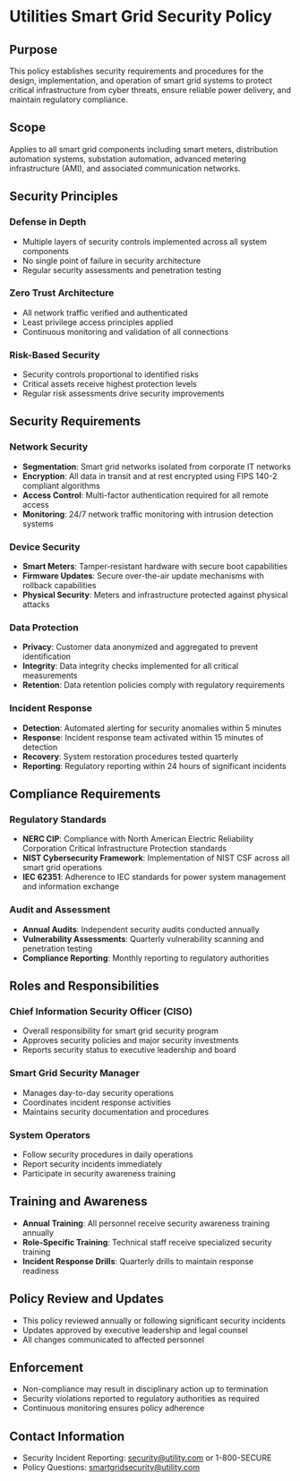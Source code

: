 # Utilities Smart Grid Security Policy

## Purpose
This policy establishes security requirements and procedures for the design, implementation, and operation of smart grid systems to protect critical infrastructure from cyber threats, ensure reliable power delivery, and maintain regulatory compliance.

## Scope
Applies to all smart grid components including smart meters, distribution automation systems, substation automation, advanced metering infrastructure (AMI), and associated communication networks.

## Security Principles

### Defense in Depth
- Multiple layers of security controls implemented across all system components
- No single point of failure in security architecture
- Regular security assessments and penetration testing

### Zero Trust Architecture
- All network traffic verified and authenticated
- Least privilege access principles applied
- Continuous monitoring and validation of all connections

### Risk-Based Security
- Security controls proportional to identified risks
- Critical assets receive highest protection levels
- Regular risk assessments drive security improvements

## Security Requirements

### Network Security
- **Segmentation**: Smart grid networks isolated from corporate IT networks
- **Encryption**: All data in transit and at rest encrypted using FIPS 140-2 compliant algorithms
- **Access Control**: Multi-factor authentication required for all remote access
- **Monitoring**: 24/7 network traffic monitoring with intrusion detection systems

### Device Security
- **Smart Meters**: Tamper-resistant hardware with secure boot capabilities
- **Firmware Updates**: Secure over-the-air update mechanisms with rollback capabilities
- **Physical Security**: Meters and infrastructure protected against physical attacks

### Data Protection
- **Privacy**: Customer data anonymized and aggregated to prevent identification
- **Integrity**: Data integrity checks implemented for all critical measurements
- **Retention**: Data retention policies comply with regulatory requirements

### Incident Response
- **Detection**: Automated alerting for security anomalies within 5 minutes
- **Response**: Incident response team activated within 15 minutes of detection
- **Recovery**: System restoration procedures tested quarterly
- **Reporting**: Regulatory reporting within 24 hours of significant incidents

## Compliance Requirements

### Regulatory Standards
- **NERC CIP**: Compliance with North American Electric Reliability Corporation Critical Infrastructure Protection standards
- **NIST Cybersecurity Framework**: Implementation of NIST CSF across all smart grid operations
- **IEC 62351**: Adherence to IEC standards for power system management and information exchange

### Audit and Assessment
- **Annual Audits**: Independent security audits conducted annually
- **Vulnerability Assessments**: Quarterly vulnerability scanning and penetration testing
- **Compliance Reporting**: Monthly reporting to regulatory authorities

## Roles and Responsibilities

### Chief Information Security Officer (CISO)
- Overall responsibility for smart grid security program
- Approves security policies and major security investments
- Reports security status to executive leadership and board

### Smart Grid Security Manager
- Manages day-to-day security operations
- Coordinates incident response activities
- Maintains security documentation and procedures

### System Operators
- Follow security procedures in daily operations
- Report security incidents immediately
- Participate in security awareness training

## Training and Awareness
- **Annual Training**: All personnel receive security awareness training annually
- **Role-Specific Training**: Technical staff receive specialized security training
- **Incident Response Drills**: Quarterly drills to maintain response readiness

## Policy Review and Updates
- This policy reviewed annually or following significant security incidents
- Updates approved by executive leadership and legal counsel
- All changes communicated to affected personnel

## Enforcement
- Non-compliance may result in disciplinary action up to termination
- Security violations reported to regulatory authorities as required
- Continuous monitoring ensures policy adherence

## Contact Information
- Security Incident Reporting: security@utility.com or 1-800-SECURE
- Policy Questions: smartgridsecurity@utility.com
